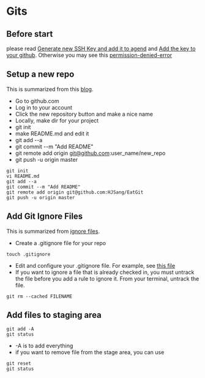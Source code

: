 # Gits
## Before start
 please read [Generate new SSH Key and add it to agend](https://help.github.com/en/github/authenticating-to-github/generating-a-new-ssh-key-and-adding-it-to-the-ssh-agent) and [Add the key to your github](https://help.github.com/en/github/authenticating-to-github/adding-a-new-ssh-key-to-your-github-account). Otherwise you may see this [permission-denied-error](https://stackoverflow.com/questions/12940626/github-error-message-permission-denied-publickey)

## Setup a new repo
This is summarized from this [blog](https://kbroman.org/github_tutorial/pages/init.html).
* Go to github.com
* Log in to your account 
* Click the new repository button and make a nice name
* Locally, make dir for your project 
* git init
* make README.md and edit it
* git add --a
* git commit --m "Add README"
* git remote add origin git@github.com:user_name/new_repo
* git push -u origin master
```git
git init
vi README.md
git add --a
git commit --m "Add README"
git remote add origin git@github.com:HJSang/EatGit
git push -u origin master
```
## Add Git Ignore Files
This is summarized from [ignore files](https://help.github.com/en/github/using-git/ignoring-files).
* Create a .gitignore file for your repo
```
touch .gitignore
```
* Edit and configure your .gitignore file. For example, see [this file](https://gist.github.com/octocat/9257657)
* If you want to ignore a file that is already checked in, you must untrack the file before you add a rule to ignore it. From your terminal, untrack the file.
```git
git rm --cached FILENAME
```
## Add files to staging area
```git
git add -A
git status
```
* -A is to add everything 
* if you want to remove file from the stage area, you can use 
```git
git reset
git status
```

